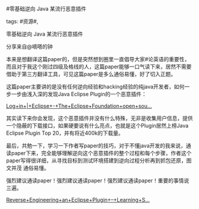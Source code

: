 #零基础逆向 Java 某流行恶意插件

tags: #资源#, 

零基础逆向 Java 某流行恶意插件

分享来自@嘀嗒的钟  

本来是想翻译这篇paper的，但是突然想到圈里一直倡导大家#论英语的重要性，而且对于我这个刚过四级及格线的人，这篇paper能够一口气读下来，居然不需要借助于第三方翻译工具，可见这篇paper是多么通俗易懂，好了切入正题。

这篇paper主要讲的是没有任何逆向经验和hacking经验的纯java开发者，如何一步一步由浅入深的发现Java Eclipse Plugin的一个恶意插件：

[Log+in+|+Eclipse+-+The+Eclipse+Foundation+open+sou...](https://marketplace.eclipse.org/content/eclipse-class-decompiler)

其实读下来你会发现，这个恶意插件并没有什么特殊，无非是收集用户信息，提供一个隐蔽的下载接口，如果硬要说有什么亮点，也就是这个Plugin居然上榜Java Eclipse Plugin Top 20，并有将近400k的下载量。

最后，共勉一下，学习一下作者写paper的技巧，对于不懂java开发的我来说，通读paper下来，完全能够理解逆向这个恶意插件的整个过程和每个步骤，作者这个paper写得很详细，从寻找目标到测试环境搭建到逆向过程分析再到抓包还原，图文并茂 通俗易懂。

强烈建议通读paper！强烈建议通读paper！强烈建议通读paper！重要的事情说三遍。

[Reverse+Engineering+an+Eclipse+Plugin+–+Learning+S...](https://0x10f8.wordpress.com/2017/08/07/reverse-engineering-an-eclipse-plugin/)

[comment]: <> (topic_id:28888882142211)

[comment]: <> (create_time:2017-08-18T12:07:19.538+0800)

[comment]: <> (topic_type:talk)

[comment]: <> (owner:781244882_余弦)

